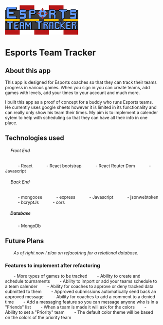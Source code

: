 ![Esports Team Tracker logo](/src/assets/esttLogo.png)



# Esports Team Tracker



## About this app
This app is designed for Esports coaches so that they can track their teams progress in various games. When you sign in you can create teams, add games with levels, add your times to your account and much more.

I built this app as a proof of concept for a buddy who runs Esports teams. He currently uses google sheets however it is limited in its functionality and can really only show his team their times. My aim is to implement a calender sytem to help with scheduling so that they can have all their info in one place. 


<!-- ## Getting Started -->
<!-- link to deployed app -->



## Technologies used

###### &emsp; Front End
&emsp;&emsp;&emsp;- React
&emsp;&emsp;&emsp;- React bootstrap
&emsp;&emsp;&emsp;- React Router Dom 
&emsp;&emsp;&emsp;- Javascript


###### &emsp; Back End
&emsp;&emsp;&emsp;- mongoose
&emsp;&emsp;&emsp;- express
&emsp;&emsp;&emsp;- Javascript
&emsp;&emsp;&emsp;- jsonwebtoken
&emsp;&emsp;&emsp;- bcryptJs
&emsp;&emsp;&emsp;- cors

##### &emsp; Database
&emsp;&emsp;&emsp;- MongoDb

## Future Plans
&emsp;&emsp;*As of right now I plan on refacotring for a relational database.*
### Features to implement after refactoring
&emsp;&emsp;- More types of games to be tracked
&emsp;&emsp;- Ability to create and schedule tournaments
&emsp;&emsp;- Ability to import or add your teams schedule to a team calender
&emsp;&emsp;- Ability for coaches to approve or deny tracked data submitted to them
&emsp;&emsp;- Approved submissions automatically send back an approved message
&emsp;&emsp;- Ability for coaches to add a comment to a denied time
&emsp;&emsp;- Add a messaging feature so you can message anyone who is in a "Friends" list
&emsp;&emsp;- When a team is made it will ask for the colors
&emsp;&emsp;- Ability to set a "Priority" team
&emsp;&emsp;- The default color theme will be based on the colors of the priority team

